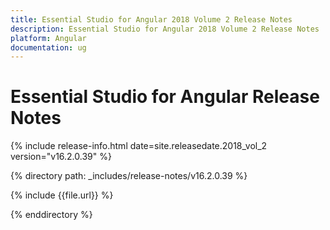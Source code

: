 ```yaml
---
title: Essential Studio for Angular 2018 Volume 2 Release Notes
description: Essential Studio for Angular 2018 Volume 2 Release Notes
platform: Angular
documentation: ug
---
```


# Essential Studio for Angular Release Notes

{% include release-info.html date=site.releasedate.2018_vol_2  version="v16.2.0.39" %} 

{% directory path: _includes/release-notes/v16.2.0.39 %}

{% include {{file.url}} %}

{% enddirectory %}